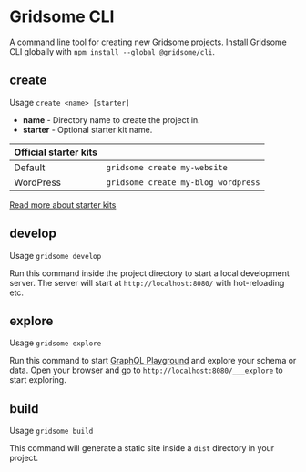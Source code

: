 # Gridsome CLI

A command line tool for creating new Gridsome projects. Install Gridsome CLI
globally with `npm install --global @gridsome/cli`.

## create

Usage `create <name> [starter]`

- **name** - Directory name to create the project in.
- **starter** - Optional starter kit name.

| Official starter kits |                                         |
| --------------------- | --------------------------------------- |
| Default               | `gridsome create my-website`            |
| WordPress             | `gridsome create my-blog wordpress`     |

[Read more about starter kits](/docs/starters)

## develop

Usage `gridsome develop`

Run this command inside the project directory to start a local development server.
The server will start at `http://localhost:8080/` with hot-reloading etc.

## explore

Usage `gridsome explore`

Run this command to start [GraphQL Playground](https://github.com/prisma/graphql-playground)
and explore your schema or data. Open your browser and go to `http://localhost:8080/___explore`
to start exploring.

## build

Usage `gridsome build`

This command will generate a static site inside a `dist` directory in your project.
